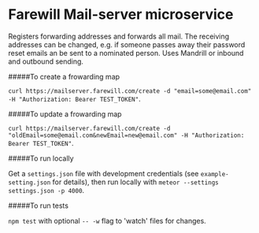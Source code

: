 # Farewill Mail-server microservice

Registers forwarding addresses and forwards all mail. The receiving addresses can be changed, e.g. if someone passes away their password reset emails an be sent to a nominated person. Uses Mandrill or inbound and outbound sending.

#####To create a frowarding map

` curl https://mailserver.farewill.com/create -d "email=some@email.com" -H "Authorization: Bearer TEST_TOKEN" `.

#####To update a frowarding map

` curl https://mailserver.farewill.com/create -d "oldEmail=some@email.com&newEmail=new@email.com" -H "Authorization: Bearer TEST_TOKEN" `.

#####To run locally

Get a `settings.json` file with development credentials (see `example-setting.json` for details), then run locally with `meteor --settings settings.json -p 4000`.

#####To run tests

`npm test` with optional `-- -w` flag to 'watch' files for changes.
